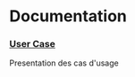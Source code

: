# Documentation

### [User Case](https://codefirst.iut.uca.fr/git/samuel.pinto/LaRouxTeam_DouShouQi/src/branch/master/docs/use_cases.md)
Presentation des cas d'usage